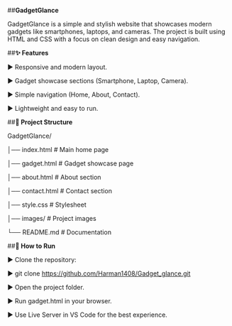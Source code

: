 ##**GadgetGlance**

GadgetGlance is a simple and stylish website that showcases modern gadgets like smartphones, laptops, and cameras.
The project is built using HTML and CSS with a focus on clean design and easy navigation.

##**✨ Features**

► Responsive and modern layout.

► Gadget showcase sections (Smartphone, Laptop, Camera).

► Simple navigation (Home, About, Contact).

► Lightweight and easy to run.

##**📂 Project Structure**

GadgetGlance/

│── index.html        # Main home page

│── gadget.html       # Gadget showcase page

│── about.html        # About section

│── contact.html      # Contact section

│── style.css         # Stylesheet

│── images/           # Project images

└── README.md         # Documentation


##**🚀 How to Run**

► Clone the repository:

► git clone https://github.com/Harman1408/Gadget_glance.git

► Open the project folder.

► Run gadget.html in your browser.

► Use Live Server in VS Code for the best experience.

